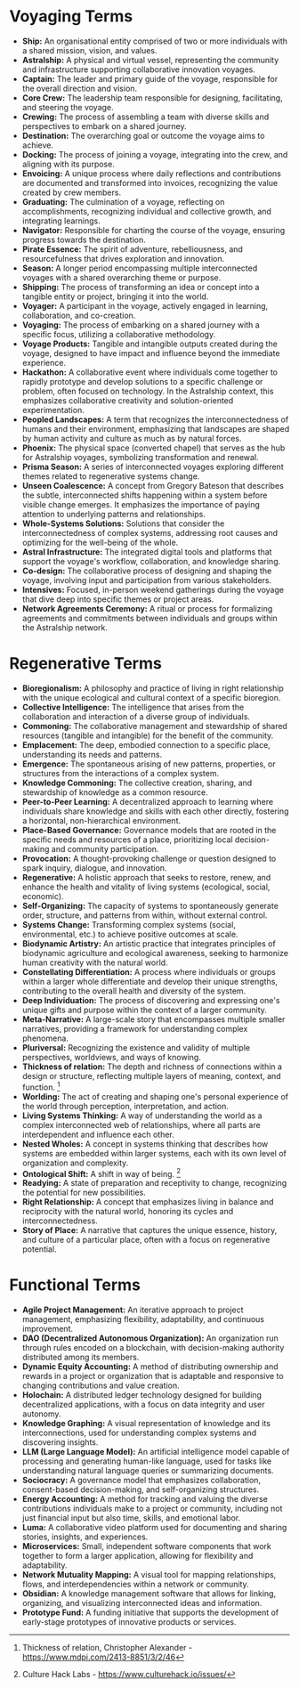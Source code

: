 # Voyaging Terms

- **Ship:** An organisational entity comprised of two or more individuals with a shared mission, vision, and values. 
- **Astralship:** A physical and virtual vessel, representing the community and infrastructure supporting collaborative innovation voyages.
- **Captain:** The leader and primary guide of the voyage, responsible for the overall direction and vision.
- **Core Crew:** The leadership team responsible for designing, facilitating, and steering the voyage.
- **Crewing:** The process of assembling a team with diverse skills and perspectives to embark on a shared journey.
- **Destination:** The overarching goal or outcome the voyage aims to achieve.
- **Docking:** The process of joining a voyage, integrating into the crew, and aligning with its purpose.
- **Envoicing:** A unique process where daily reflections and contributions are documented and transformed into invoices, recognizing the value created by crew members.
- **Graduating:** The culmination of a voyage, reflecting on accomplishments, recognizing individual and collective growth, and integrating learnings.
- **Navigator:** Responsible for charting the course of the voyage, ensuring progress towards the destination.
- **Pirate Essence:** The spirit of adventure, rebelliousness, and resourcefulness that drives exploration and innovation.
- **Season:** A longer period encompassing multiple interconnected voyages with a shared overarching theme or purpose.
- **Shipping:** The process of transforming an idea or concept into a tangible entity or project, bringing it into the world.
- **Voyager:** A participant in the voyage, actively engaged in learning, collaboration, and co-creation.
- **Voyaging:** The process of embarking on a shared journey with a specific focus, utilizing a collaborative methodology.
- **Voyage Products:** Tangible and intangible outputs created during the voyage, designed to have impact and influence beyond the immediate experience.
- **Hackathon:** A collaborative event where individuals come together to rapidly prototype and develop solutions to a specific challenge or problem, often focused on technology. In the Astralship context, this emphasizes collaborative creativity and solution-oriented experimentation.
- **Peopled Landscapes:** A term that recognizes the interconnectedness of humans and their environment, emphasizing that landscapes are shaped by human activity and culture as much as by natural forces.
- **Phoenix:** The physical space (converted chapel) that serves as the hub for Astralship voyages, symbolizing transformation and renewal.
- **Prisma Season:** A series of interconnected voyages exploring different themes related to regenerative systems change.
- **Unseen Coalescence:** A concept from Gregory Bateson that describes the subtle, interconnected shifts happening within a system before visible change emerges. It emphasizes the importance of paying attention to underlying patterns and relationships.
- **Whole-Systems Solutions:** Solutions that consider the interconnectedness of complex systems, addressing root causes and optimizing for the well-being of the whole.
- **Astral Infrastructure:** The integrated digital tools and platforms that support the voyage's workflow, collaboration, and knowledge sharing.
- **Co-design:** The collaborative process of designing and shaping the voyage, involving input and participation from various stakeholders.
- **Intensives:** Focused, in-person weekend gatherings during the voyage that dive deep into specific themes or project areas.
- **Network Agreements Ceremony:** A ritual or process for formalizing agreements and commitments between individuals and groups within the Astralship network.
# Regenerative Terms

- **Bioregionalism:** A philosophy and practice of living in right relationship with the unique ecological and cultural context of a specific bioregion.
- **Collective Intelligence:** The intelligence that arises from the collaboration and interaction of a diverse group of individuals.
- **Commoning:** The collaborative management and stewardship of shared resources (tangible and intangible) for the benefit of the community.
- **Emplacement:** The deep, embodied connection to a specific place, understanding its needs and patterns.
- **Emergence:** The spontaneous arising of new patterns, properties, or structures from the interactions of a complex system.
- **Knowledge Commoning:** The collective creation, sharing, and stewardship of knowledge as a common resource.
- **Peer-to-Peer Learning:** A decentralized approach to learning where individuals share knowledge and skills with each other directly, fostering a horizontal, non-hierarchical environment.
- **Place-Based Governance:** Governance models that are rooted in the specific needs and resources of a place, prioritizing local decision-making and community participation.
- **Provocation:** A thought-provoking challenge or question designed to spark inquiry, dialogue, and innovation.
- **Regenerative:** A holistic approach that seeks to restore, renew, and enhance the health and vitality of living systems (ecological, social, economic).
- **Self-Organizing:** The capacity of systems to spontaneously generate order, structure, and patterns from within, without external control.
- **Systems Change:** Transforming complex systems (social, environmental, etc.) to achieve positive outcomes at scale.
- **Biodynamic Artistry:** An artistic practice that integrates principles of biodynamic agriculture and ecological awareness, seeking to harmonize human creativity with the natural world.
- **Constellating Differentiation:** A process where individuals or groups within a larger whole differentiate and develop their unique strengths, contributing to the overall health and diversity of the system.
- **Deep Individuation:** The process of discovering and expressing one's unique gifts and purpose within the context of a larger community.
- **Meta-Narrative:** A large-scale story that encompasses multiple smaller narratives, providing a framework for understanding complex phenomena.
- **Pluriversal:** Recognizing the existence and validity of multiple perspectives, worldviews, and ways of knowing.
- **Thickness of relation:** The depth and richness of connections within a design or structure, reflecting multiple layers of meaning, context, and function. [^1]
- **Worlding:** The act of creating and shaping one's personal experience of the world through perception, interpretation, and action.
- **Living Systems Thinking:** A way of understanding the world as a complex interconnected web of relationships, where all parts are interdependent and influence each other.
- **Nested Wholes:** A concept in systems thinking that describes how systems are embedded within larger systems, each with its own level of organization and complexity.
- **Ontological Shift:** A shift in way of being. [^2]
- **Readying:** A state of preparation and receptivity to change, recognizing the potential for new possibilities.
- **Right Relationship:** A concept that emphasizes living in balance and reciprocity with the natural world, honoring its cycles and interconnectedness.
- **Story of Place:** A narrative that captures the unique essence, history, and culture of a particular place, often with a focus on regenerative potential.
# Functional Terms

- **Agile Project Management:** An iterative approach to project management, emphasizing flexibility, adaptability, and continuous improvement.
- **DAO (Decentralized Autonomous Organization):** An organization run through rules encoded on a blockchain, with decision-making authority distributed among its members.
- **Dynamic Equity Accounting:** A method of distributing ownership and rewards in a project or organization that is adaptable and responsive to changing contributions and value creation.
- **Holochain:** A distributed ledger technology designed for building decentralized applications, with a focus on data integrity and user autonomy.
- **Knowledge Graphing:** A visual representation of knowledge and its interconnections, used for understanding complex systems and discovering insights.
- **LLM (Large Language Model):** An artificial intelligence model capable of processing and generating human-like language, used for tasks like understanding natural language queries or summarizing documents.
- **Sociocracy:** A governance model that emphasizes collaboration, consent-based decision-making, and self-organizing structures.
- **Energy Accounting:** A method for tracking and valuing the diverse contributions individuals make to a project or community, including not just financial input but also time, skills, and emotional labor.
- **Luma:** A collaborative video platform used for documenting and sharing stories, insights, and experiences.
- **Microservices:** Small, independent software components that work together to form a larger application, allowing for flexibility and adaptability.
- **Network Mutuality Mapping:** A visual tool for mapping relationships, flows, and interdependencies within a network or community.
- **Obsidian:** A knowledge management software that allows for linking, organizing, and visualizing interconnected ideas and information.
- **Prototype Fund:** A funding initiative that supports the development of early-stage prototypes of innovative products or services.

[^1]: Thickness of relation, Christopher Alexander - https://www.mdpi.com/2413-8851/3/2/46
[^2]: Culture Hack Labs - https://www.culturehack.io/issues/ 